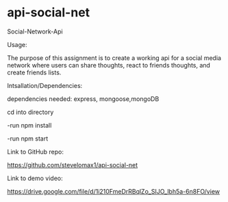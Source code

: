# api-social-net
Social-Network-Api


Usage:

The purpose of this assignment is to create a working api for a social media network where users can share thoughts, react to friends thoughts, and create friends lists.

Intsallation/Dependencies:

dependencies needed: express, mongoose,mongoDB

cd into directory

-run npm install

-run npm start

Link to GitHub repo:

https://github.com/stevelomax1/api-social-net

Link to demo video:

https://drive.google.com/file/d/1i210FmeDrRBqlZo_SIJO_lbh5a-6n8FO/view


